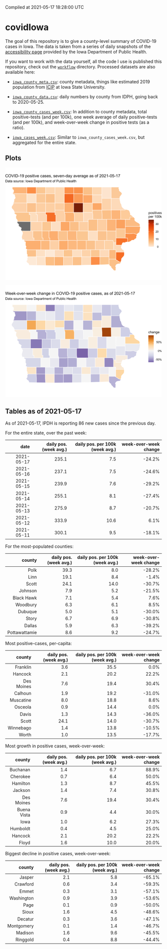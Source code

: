 Compiled at 2021-05-17 18:28:00 UTC

<!-- README.md is generated from README.Rmd. Please edit that file -->

# covidIowa

<!-- badges: start -->

<!-- badges: end -->

The goal of this repository is to give a county-level summary of
COVID-19 cases in Iowa. The data is taken from a series of daily
snapshots of the [accessibility
page](https://coronavirus.iowa.gov/pages/access) provided by the Iowa
Department of Public Health.

If you want to work with the data yourself, all the code I use is
published this repository, check out the [`workflow`](workflow)
directory. Processed datasets are also available here:

  - [`iowa_county_meta.csv`](https://raw.githubusercontent.com/ijlyttle/covidIowa/master/workflow/data/99-publish/iowa_county_meta.csv):
    county metadata, things like estimated 2019 population from
    [ICIP](https://www.icip.iastate.edu/tables/population/counties-estimates)
    at Iowa State University.

  - [`iowa_county_data.csv`](https://raw.githubusercontent.com/ijlyttle/covidIowa/master/workflow/data/99-publish/iowa_county_data.csv):
    daily numbers by county from IDPH, going back to 2020-05-25.

  - [`iowa_county_cases_week.csv`](https://raw.githubusercontent.com/ijlyttle/covidIowa/master/workflow/data/99-publish/iowa_county_data.csv):
    In addition to county metadata, total positive-tests (and per 100k),
    one week average of daily positive-tests (and per 100k), and
    week-over-week change in positive tests (as a ratio).

  - [`iowa_cases_week.csv`](https://raw.githubusercontent.com/ijlyttle/covidIowa/master/workflow/data/99-publish/iowa_cases_week.csv):
    Similar to `iowa_county_cases_week.csv`, but aggregated for the
    entire state.

## Plots

![](workflow/data/99-publish/iowa_cases.png)

![](workflow/data/99-publish/iowa_change.png)

## Tables as of 2021-05-17

As of 2021-05-17, IPDH is reporting 86 new cases since the previous day.

For the entire state, over the past week:

|       date | daily pos. (week avg.) | daily pos. per 100k (week avg.) | week-over-week change |
| ---------: | ---------------------: | ------------------------------: | --------------------: |
| 2021-05-17 |                  235.1 |                             7.5 |               \-24.2% |
| 2021-05-16 |                  237.1 |                             7.5 |               \-24.6% |
| 2021-05-15 |                  239.9 |                             7.6 |               \-29.2% |
| 2021-05-14 |                  255.1 |                             8.1 |               \-27.4% |
| 2021-05-13 |                  275.9 |                             8.7 |               \-20.7% |
| 2021-05-12 |                  333.9 |                            10.6 |                  6.1% |
| 2021-05-11 |                  300.1 |                             9.5 |               \-18.1% |

For the most-populated counties:

|        county | daily pos. (week avg.) | daily pos. per 100k (week avg.) | week-over-week change |
| ------------: | ---------------------: | ------------------------------: | --------------------: |
|          Polk |                   39.3 |                             8.0 |               \-28.2% |
|          Linn |                   19.1 |                             8.4 |                \-1.4% |
|         Scott |                   24.1 |                            14.0 |               \-30.7% |
|       Johnson |                    7.9 |                             5.2 |               \-21.5% |
|    Black Hawk |                    7.1 |                             5.4 |                  7.6% |
|      Woodbury |                    6.3 |                             6.1 |                  8.5% |
|       Dubuque |                    5.0 |                             5.1 |               \-30.0% |
|         Story |                    6.7 |                             6.9 |               \-30.8% |
|        Dallas |                    5.9 |                             6.3 |               \-39.2% |
| Pottawattamie |                    8.6 |                             9.2 |               \-24.7% |

Most positive-cases, per-capita:

|     county | daily pos. (week avg.) | daily pos. per 100k (week avg.) | week-over-week change |
| ---------: | ---------------------: | ------------------------------: | --------------------: |
|   Franklin |                    3.6 |                            35.5 |                  0.0% |
|    Hancock |                    2.1 |                            20.2 |                 22.2% |
| Des Moines |                    7.6 |                            19.4 |                 30.4% |
|    Calhoun |                    1.9 |                            19.2 |               \-31.0% |
|  Muscatine |                    8.0 |                            18.8 |                  8.6% |
|    Osceola |                    0.9 |                            14.4 |                  0.0% |
|      Davis |                    1.3 |                            14.3 |               \-36.0% |
|      Scott |                   24.1 |                            14.0 |               \-30.7% |
|  Winnebago |                    1.4 |                            13.8 |               \-10.5% |
|      Worth |                    1.0 |                            13.5 |               \-17.7% |

Most growth in positive cases, week-over-week:

|      county | daily pos. (week avg.) | daily pos. per 100k (week avg.) | week-over-week change |
| ----------: | ---------------------: | ------------------------------: | --------------------: |
|    Buchanan |                    1.4 |                             6.7 |                 88.9% |
|    Cherokee |                    0.7 |                             6.4 |                 50.0% |
|    Hamilton |                    1.3 |                             8.7 |                 45.5% |
|     Jackson |                    1.4 |                             7.4 |                 30.8% |
|  Des Moines |                    7.6 |                            19.4 |                 30.4% |
| Buena Vista |                    0.9 |                             4.4 |                 30.0% |
|        Iowa |                    1.0 |                             6.2 |                 27.3% |
|    Humboldt |                    0.4 |                             4.5 |                 25.0% |
|     Hancock |                    2.1 |                            20.2 |                 22.2% |
|       Floyd |                    1.6 |                            10.0 |                 20.0% |

Biggest decline in positive cases, week-over-week:

|     county | daily pos. (week avg.) | daily pos. per 100k (week avg.) | week-over-week change |
| ---------: | ---------------------: | ------------------------------: | --------------------: |
|     Jasper |                    2.1 |                             5.8 |               \-65.1% |
|   Crawford |                    0.6 |                             3.4 |               \-59.3% |
|      Emmet |                    0.3 |                             3.1 |               \-57.1% |
| Washington |                    0.9 |                             3.9 |               \-53.6% |
|       Page |                    0.1 |                             0.9 |               \-50.0% |
|      Sioux |                    1.6 |                             4.5 |               \-48.6% |
|    Decatur |                    0.3 |                             3.6 |               \-47.1% |
| Montgomery |                    0.1 |                             1.4 |               \-46.7% |
|    Madison |                    1.6 |                             9.6 |               \-45.5% |
|   Ringgold |                    0.4 |                             8.8 |               \-44.4% |
